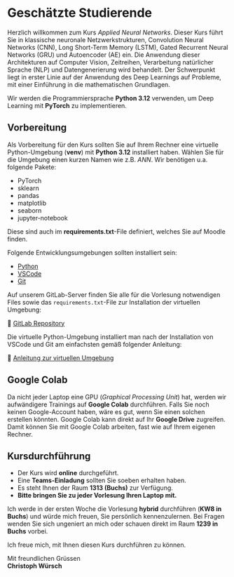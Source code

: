 # Geschätzte Studierende

Herzlich willkommen zum Kurs *Applied Neural Networks*. Dieser Kurs führt Sie in klassische neuronale Netzwerkstrukturen, Convolution Neural Networks (CNN), Long Short-Term Memory (LSTM), Gated Recurrent Neural Networks (GRU) und Autoencoder (AE) ein. Die Anwendung dieser Architekturen auf Computer Vision, Zeitreihen, Verarbeitung natürlicher Sprache (NLP) und Datengenerierung wird behandelt. Der Schwerpunkt liegt in erster Linie auf der Anwendung des Deep Learnings auf Probleme, mit einer Einführung in die mathematischen Grundlagen.

Wir werden die Programmiersprache **Python 3.12** verwenden, um Deep Learning mit **PyTorch** zu implementieren.

## Vorbereitung
Als Vorbereitung für den Kurs sollten Sie auf Ihrem Rechner eine virtuelle Python-Umgebung (**venv**) mit **Python 3.12** installiert haben. Wählen Sie für die Umgebung einen kurzen Namen wie z.B. *ANN*. Wir benötigen u.a. folgende Pakete:

- PyTorch
- sklearn
- pandas
- matplotlib
- seaborn
- jupyter-notebook

Diese sind auch im **requirements.txt**-File definiert, welches Sie auf Moodle finden.

Folgende Entwicklungsumgebungen sollten installiert sein:

- [Python](https://www.python.org/downloads/)
- [VSCode](https://code.visualstudio.com/download)
- [Git](https://git-scm.com/downloads/win)

Auf unserem GitLab-Server finden Sie alle für die Vorlesung notwendigen Files sowie das `requirements.txt`-File zur Installation der virtuellen Umgebung:

🔗 [GitLab Repository](https://gitlab.ost.ch/christoph.wuersch/ann)

Die virtuelle Python-Umgebung installiert man nach der Installation von VSCode und Git am einfachsten gemäß folgender Anleitung:

🔗 [Anleitung zur virtuellen Umgebung](https://medium.com/@dipan.saha/managing-git-repositories-with-vscode-setting-up-a-virtual-environment-62980b9e8106)

## Google Colab
Da nicht jeder Laptop eine GPU (*Graphical Processing Unit*) hat, werden wir aufwändigere Trainings auf **Google Colab** durchführen. Falls Sie noch keinen Google-Account haben, wäre es gut, wenn Sie einen solchen erstellen könnten. Google Colab kann direkt auf Ihr **Google Drive** zugreifen. Damit können Sie mit Google Colab arbeiten, fast wie auf Ihrem eigenen Rechner.

## Kursdurchführung
- Der Kurs wird **online** durchgeführt.
- Eine **Teams-Einladung** sollten Sie soeben erhalten haben.
- Es steht Ihnen der Raum **1313 (Buchs)** zur Verfügung.
- **Bitte bringen Sie zu jeder Vorlesung Ihren Laptop mit.**

Ich werde in der ersten Woche die Vorlesung **hybrid** durchführen (**KW8 in Buchs**) und würde mich freuen, Sie persönlich kennenzulernen. Bei Fragen wenden Sie sich ungeniert an mich oder schauen direkt im Raum **1239 in Buchs** vorbei.

Ich freue mich, mit Ihnen diesen Kurs durchführen zu können.

Mit freundlichen Grüssen  
**Christoph Würsch**

